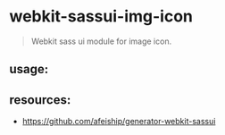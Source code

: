 # webkit-sassui-img-icon
> Webkit sass ui module for image icon.

## usage:

## resources:
+ https://github.com/afeiship/generator-webkit-sassui
